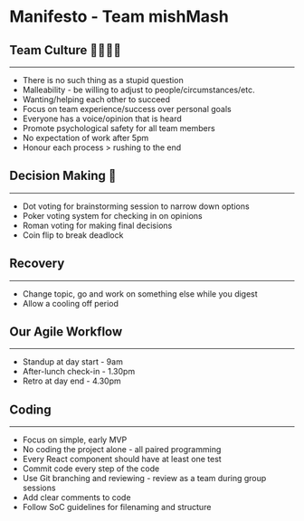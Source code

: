 # Manifesto - Team mishMash

## Team Culture 👩‍👩‍👦‍👦
---
* There is no such thing as a stupid question
* Malleability - be willing to adjust to people/circumstances/etc.
* Wanting/helping each other to succeed
* Focus on team experience/success over personal goals
* Everyone has a voice/opinion that is heard
* Promote psychological safety for all team members
* No expectation of work after 5pm
* Honour each process > rushing to the end

## Decision Making 🤔
---
* Dot voting for brainstorming session to narrow down options
* Poker voting system for checking in on opinions
* Roman voting for making final decisions
* Coin flip to break deadlock

## Recovery
---
* Change topic, go and work on something else while you digest
* Allow a cooling off period

## Our Agile Workflow
---
* Standup at day start - 9am
* After-lunch check-in - 1.30pm
* Retro at day end - 4.30pm

## Coding
---
* Focus on simple, early MVP
* No coding the project alone - all paired programming
* Every React component should have at least one test
* Commit code every step of the code
* Use Git branching and reviewing - review as a team during group sessions
* Add clear comments to code
* Follow SoC guidelines for filenaming and structure